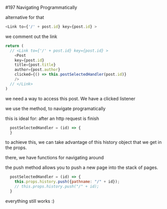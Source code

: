 #197 Navigating Programmatically

alternative for that

```js
<Link to={'/' + post.id} key={post.id} >
```

we comment out the link

```js
return (
  // <Link to={'/' + post.id} key={post.id} >
    <Post 
    key={post.id}
    title={post.title} 
    author={post.author}
    clicked={() => this.postSelectedHandler(post.id)}
    />
  // </Link>
)
```

we need a way to access this post. We have a clicked listener

we use the method, to navigate programatically

this is ideal for: after an http request is finish

```js
  postSelectedHandler = (id) => {
  }
```

to achieve this, we can take advantage of this history object that we get in the props.

there, we have functions for navigating around

the push method allows you to push a new page into the stack of pages.

```js
  postSelectedHandler = (id) => {
    this.props.history.push({pathname: "/" + id});
    // this.props.history.push("/" + id);
  }
```

everything still works :)



